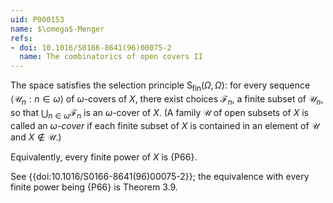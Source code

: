 ```yaml
---
uid: P000153
name: $\omega$-Menger
refs:
- doi: 10.1016/S0166-8641(96)00075-2
  name: The combinatorics of open covers II
---
```


The space satisfies the selection principle $\mathsf S_{\mathrm{fin}}(\Omega,\Omega)$: for every sequence $\langle \mathscr U_n : n \in \omega \rangle$ of $\omega$-covers of $X$, there exist choices $\mathcal F_n$, a finite subset of $\mathscr U_n$, so that $\bigcup_{n\in\omega} \mathcal F_n$ is an $\omega$-cover of $X$.
(A family $\mathcal U$ of open subsets of $X$ is called an *$\omega$-cover* if each finite subset of $X$ is contained in an element of $\mathcal U$ and $X \notin \mathcal U$.)

Equivalently, every finite power of $X$ is {P66}.

See {{doi:10.1016/S0166-8641(96)00075-2}}; the equivalence with every finite power being {P66} is Theorem 3.9.
